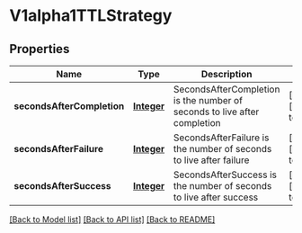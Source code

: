 # V1alpha1TTLStrategy
## Properties

Name | Type | Description | Notes
------------ | ------------- | ------------- | -------------
**secondsAfterCompletion** | [**Integer**](integer.md) | SecondsAfterCompletion is the number of seconds to live after completion | [optional] [default to null]
**secondsAfterFailure** | [**Integer**](integer.md) | SecondsAfterFailure is the number of seconds to live after failure | [optional] [default to null]
**secondsAfterSuccess** | [**Integer**](integer.md) | SecondsAfterSuccess is the number of seconds to live after success | [optional] [default to null]

[[Back to Model list]](../README.md#documentation-for-models) [[Back to API list]](../README.md#documentation-for-api-endpoints) [[Back to README]](../README.md)

